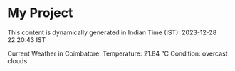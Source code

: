 # My Project

This content is dynamically generated in Indian Time (IST): 2023-12-28 22:20:43 IST


Current Weather in Coimbatore:
Temperature: 21.84 °C
Condition: overcast clouds
